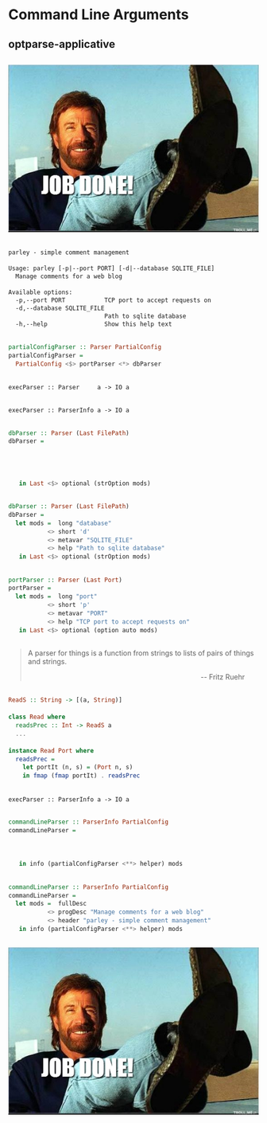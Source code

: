 # Command Line Arguments

## optparse-applicative

##

<img src="images/job-done.jpg" alt="job done!" />

##

```shell
parley - simple comment management

Usage: parley [-p|--port PORT] [-d|--database SQLITE_FILE]
  Manage comments for a web blog

Available options:
  -p,--port PORT           TCP port to accept requests on
  -d,--database SQLITE_FILE
                           Path to sqlite database
  -h,--help                Show this help text
```

##

```haskell
partialConfigParser :: Parser PartialConfig
partialConfigParser =
  PartialConfig <$> portParser <*> dbParser
```

##

`execParser :: Parser     a -> IO a`

##

`execParser :: ParserInfo a -> IO a`

##

```haskell
dbParser :: Parser (Last FilePath)
dbParser =
  
  
  
  
   in Last <$> optional (strOption mods)
```

##

```haskell
dbParser :: Parser (Last FilePath)
dbParser =
  let mods =  long "database"
           <> short 'd'
           <> metavar "SQLITE_FILE"
           <> help "Path to sqlite database"
   in Last <$> optional (strOption mods)
```

##

```haskell
portParser :: Parser (Last Port)
portParser =
  let mods =  long "port"
           <> short 'p'
           <> metavar "PORT"
           <> help "TCP port to accept requests on"
   in Last <$> optional (option auto mods)
```

##

> A parser for things is a function from strings to lists of pairs of things and strings.  
> <p style="text-align: right; padding-right: 2em; display: block;">-- Fritz Ruehr</p>

##

```haskell
ReadS :: String -> [(a, String)]
  
class Read where
  readsPrec :: Int -> ReadS a
  ...
  
instance Read Port where
  readsPrec =
    let portIt (n, s) = (Port n, s)
    in fmap (fmap portIt) . readsPrec
```

##

`execParser :: ParserInfo a -> IO a`

##

```haskell
commandLineParser :: ParserInfo PartialConfig
commandLineParser =
  
  
  
   in info (partialConfigParser <**> helper) mods
```

##

```haskell
commandLineParser :: ParserInfo PartialConfig
commandLineParser =
  let mods =  fullDesc
           <> progDesc "Manage comments for a web blog"
           <> header "parley - simple comment management"
   in info (partialConfigParser <**> helper) mods
```

##

<img src="images/job-done.jpg" alt="job done!" />

